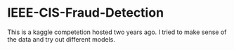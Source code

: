 # IEEE-CIS-Fraud-Detection
This is a kaggle competetion hosted two years ago. I tried to make sense of the data and try out different models.
